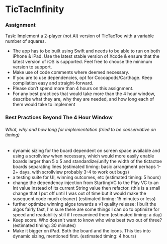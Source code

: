 #  TicTacInfinity

### Assignment
Task: Implement a 2-player (not AI) version of TicTacToe with a variable number of squares.
* The app has to be built using Swift and needs to be able to run on both iPhone & iPad. Use the latest stable version of Xcode & ensure that the latest version of iOS is supported. Feel free to choose the minimum version to support.
* Make use of code comments where deemed necessary.
* If you are to use dependencies, opt for Cocoapods/Carthage. Keep compilation easy and straight-forward.
* Please don’t spend more than 4 hours on this assignment.
* For any best practices that would take more than the 4 hour window, describe what they are, why they are needed, and how long each of them would take to implement 


### Best Practices Beyond The 4 Hour Window 
###### What, why and how long for implementation (tried to be conservative on timing)
-  dynamic sizing for the board dependent on screen space available and using a scrollview when necessary, which would more easily enable boards larger than 5 x 5 and standardize/unify the width of the tictactoe boards separating lines (estimated timing: basic arrangment perhaps 1-2+ days, with scrollview probably 3-4 to work out bugs)
- a testing suite for UI, winning outcomes, etc (estimated timing: 5 hours)
- change the dependency injection from StartingVC to the Play VC to an Int value instead of its current String value then refactor. (this is a small change that I put off until I was out of time but it would make the susequent code much cleaner) (estimated timing: 15 minutes or less)
- further optimize winning algos towards a v1 quality release: I built the algos fairly fast, I'm sure there are some things I can do to optimize for speed and readability still if I reexamined them (estimated timing: a day)
- Keep score.  Who doesn't want to know who wins best two out of three?  (estimated timing: 30 minutes)
- Make it bigger on iPad.  Both the board and the icons.  This ties into dynamic sizing, mentioned first. (estimated timing: 4 hours)
